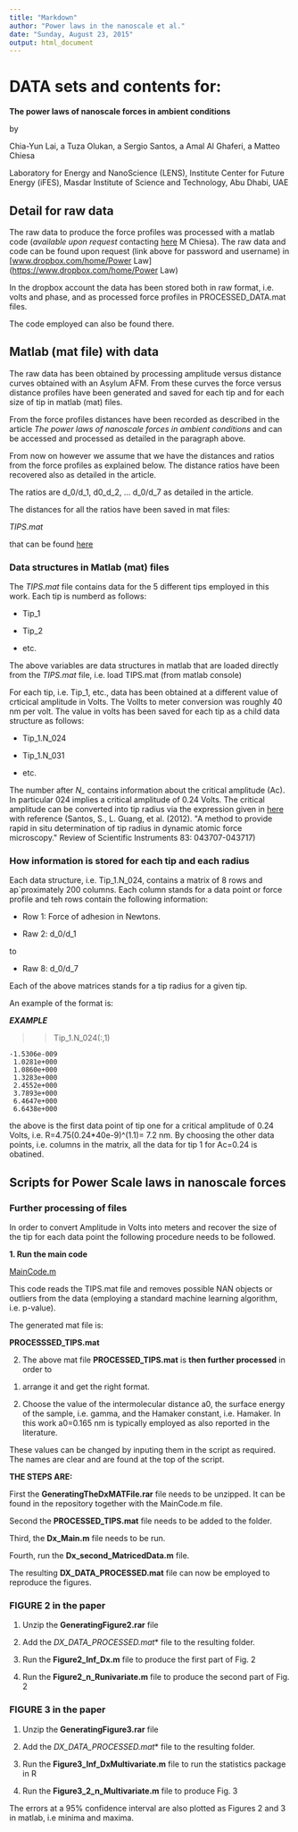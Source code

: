 ```yaml
---
title: "Markdown"
author: "Power laws in the nanoscale et al."
date: "Sunday, August 23, 2015"
output: html_document
---
```


<!--( Detailed usage of the R and Matlab scripts employed to produce
the data for the paper:

The power laws of nanoscale forces in ambient conditions

by 

Chia-Yun Lai, a Tuza Olukan, a  Sergio Santos, a Amal Al Ghaferi, a Matteo Chiesa


Laboratory for Energy and NanoScience (LENS), Institute Center for Future Energy (iFES), Masdar Institute of Science and Technology, Abu Dhabi, UAE

)--> 


# DATA sets and contents for:

**The power laws of nanoscale forces in ambient conditions**

by 

Chia-Yun Lai, a Tuza Olukan, a  Sergio Santos, a Amal Al Ghaferi, a Matteo Chiesa


Laboratory for Energy and NanoScience (LENS), Institute Center for Future Energy (iFES), Masdar Institute of Science and Technology, Abu Dhabi, UAE


## Detail for raw data 

The raw data to produce the force profiles was processed with a matlab code (*available upon request* contacting [here](http://www.lens-online.net/)  M Chiesa).  The raw data and code can be found upon request (link above for password and username) in [www.dropbox.com/home/Power Law](https://www.dropbox.com/home/Power Law) 

In the dropbox account the data has been stored both in raw format, i.e. volts and phase, and as processed force profiles in PROCESSED_DATA.mat files. 

The code employed can also be found there. 


##  Matlab (mat file) with data 




The raw data has been obtained by processing amplitude versus distance curves obtained with an Asylum AFM. From these curves the force versus distance profiles have been generated and saved for each tip and for each size of tip in matlab (mat) files.

From the force profiles distances have been recorded as described in the article *The power laws of nanoscale forces in ambient conditions* and can be accessed and processed as detailed in the paragraph above. 

From now on however we assume that we have the distances and ratios from the force profiles as explained below.  The distance ratios have been recovered also as detailed in the article. 


The ratios are d_0/d_1, d0_d_2, ... d_0/d_7 as detailed in the article. 


The distances for all the ratios have been saved in mat files:

*TIPS.mat* 

that can be found [here](https://github.com/FSDataAnalysis/PowerLawsNanoscaleForces)

### Data structures in Matlab (mat) files


The *TIPS.mat* file contains data for the 5 different tips employed in this work. 
Each tip is numberd as follows:

* Tip_1

* Tip_2

* etc. 

The above variables are data structures in matlab that are loaded directly from the *TIPS.mat* file, i.e. load TIPS.mat (from matlab console) 


For each tip, i.e. Tip_1, etc.,  data has been obtained at a different value of crticical amplitude in Volts. The Vollts to meter conversion was roughly 40 nm per volt. The value in volts has been saved for each tip as a child data structure as follows:


* Tip_1.N_024

* Tip_1.N_031 

* etc.

The number after *N_* contains information about the critical amplitude (Ac). In particular 024 implies a critical amplitude of 0.24 Volts. The critical amplitude
can be converted into tip radius via the expression given in [here](http://scitation.aip.org/content/aip/journal/rsi/83/4/10.1063/1.4704376) with reference (Santos, S., L. Guang, et al. (2012). "A method to provide rapid in situ determination of tip radius in dynamic atomic force microscopy." Review of Scientific Instruments 83: 043707-043717)

### How information is stored for each tip and each radius

Each data structure, i.e. Tip_1.N_024, contains a matrix of 8 rows and ap`proximately 200 columns. Each column stands for a data point or force profile and teh rows contain the following information:

* Row 1: Force of adhesion in Newtons. 

* Raw 2: d_0/d_1

to

* Raw 8: d_0/d_7

Each of the above matrices stands for a tip radius for a given tip. 

An example of the format is:

**_EXAMPLE_**

 >> Tip_1.N_024(:,1)
 
    -1.5306e-009
     1.0281e+000
     1.0860e+000
     1.3283e+000
     2.4552e+000
     3.7893e+000
     6.4647e+000
     6.6438e+000



the above is the first data point of tip one for a critical amplitude of 0.24 Volts, i.e. R=4.75(0.24*40e-9)^(1.1)= 7.2 nm. By choosing the other data points, i.e. columns in the matrix, all the data for tip 1 for Ac=0.24 is obatined.  



## Scripts for Power Scale laws in nanoscale forces

### Further processing of files

In order to convert Amplitude in Volts into meters and recover the size of the tip for each data point the following procedure needs to be followed. 

**1. Run the main code** 

[MainCode.m](https://github.com/FSDataAnalysis/PowerLawsNanoscaleForces)

This code reads the TIPS.mat file and removes possible NAN objects or outliers from the data (employing a standard machine learning algorithm, i.e. p-value).

The generated mat file is:

**PROCESSSED_TIPS.mat**


2. The above mat file **PROCESSED_TIPS.mat** is **then further processed** in order to 

1) arrange it and get the right format. 

2) Choose the value of the intermolecular distance a0, the surface energy of the sample, i.e. gamma, and the Hamaker constant, i.e. Hamaker.  In this work a0=0.165 nm is typically employed as also reported in the literature. 

These values can be changed by inputing them in the script as required. The names are clear and are found at the top of the script. 

**THE STEPS ARE:**

First the **GeneratingTheDxMATFile.rar** file needs to be unzipped. It can be found in the repository together with the MainCode.m file. 

Second the **PROCESSED_TIPS.mat** file needs to be added to the folder. 

Third, the **Dx_Main.m** file needs to be run.

Fourth, run the **Dx_second_MatricedData.m** file. 


The resulting **DX_DATA_PROCESSED.mat** file can now be employed to reproduce the figures. 




### FIGURE 2 in the paper


1. Unzip the **GeneratingFigure2.rar** file

2. Add the *DX_DATA_PROCESSED.mat** file to the resulting folder. 

3. Run the **Figure2_Inf_Dx.m** file to produce the first part of Fig. 2

4. Run the **Figure2_n_Runivariate.m** file to produce the second part of Fig. 2


### FIGURE 3 in the paper



1. Unzip the **GeneratingFigure3.rar** file

2. Add the *DX_DATA_PROCESSED.mat** file to the resulting folder. 

3. Run the **Figure3_Inf_DxMultivariate.m** file to run the statistics package in R


4. Run the **Figure3_2_n_Multivariate.m** file to produce  Fig. 3

The errors at a 95% confidence interval are also plotted as Figures 2 and 3 in matlab, i.e minima and maxima. 


